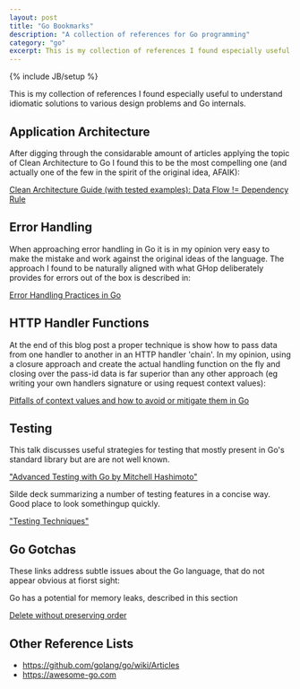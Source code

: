 ```yaml
---
layout: post
title: "Go Bookmarks"
description: "A collection of references for Go programming"
category: "go"
excerpt: This is my collection of references I found especially useful to understand idiomatic solutions to various design problems and Go internals.
---
```

{% include JB/setup %}

This is my collection of references I found especially useful to understand
idiomatic solutions to various design problems and Go internals.

## Application Architecture

After digging through the considarable amount of articles applying the
topic of Clean Architecture to Go I found this to be the most compelling
one (and actually one of the few in the spirit of the original idea, AFAIK):

[Clean Architecture Guide (with tested examples): Data Flow != Dependency Rule](https://proandroiddev.com/clean-architecture-data-flow-dependency-rule-615ffdd79e29)

## Error Handling

When approaching error handling in Go it is in my opinion very easy to make
the mistake and work against the original ideas of the language. The
approach I found to be naturally aligned with what GHop deliberately provides
for errors out of the box is described in:

[Error Handling Practices in Go](https://banzaicloud.com/blog/error-handling-go/)


## HTTP Handler Functions

At the end of this blog post a proper technique is show how to pass data from
one handler to another in an HTTP handler 'chain'. In my opinion, using a
closure approach and create the actual handling function on the fly and closing
over the pass-id data is far superior than any other approach (eg writing your own
handlers signature or using request context values):

[Pitfalls of context values and how to avoid or mitigate them in Go](https://www.calhoun.io/pitfalls-of-context-values-and-how-to-avoid-or-mitigate-them/)


## Testing

This talk discusses useful strategies for testing that mostly present in Go's standard library but are
are not well known. 

["Advanced Testing with Go by Mitchell Hashimoto"](https://m.youtube.com/watch?v=yszygk1cpEc)


Silde deck summarizing a number of testing features in a concise way. Good place
to look somethingup quickly.

["Testing Techniques"](https://talks.golang.org/2014/testing.slide#1)



## Go Gotchas

These links address subtle issues about the Go language, that do not appear
obvious at fiorst sight:

Go has a potential for memory leaks, described in this section

[Delete without preserving order](https://github.com/golang/go/wiki/SliceTricks#delete-without-preserving-order)



## Other Reference Lists

- https://github.com/golang/go/wiki/Articles
- https://awesome-go.com
